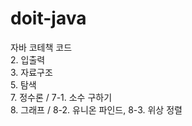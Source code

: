 # doit-java
자바 코테책 코드 <br>
2. 입출력<br>
3. 자료구조<br>
5. 탐색<br>
7. 정수론 / 7-1. 소수 구하기<br>
8. 그래프 / 8-2. 유니온 파인드, 8-3. 위상 정렬 <br>
